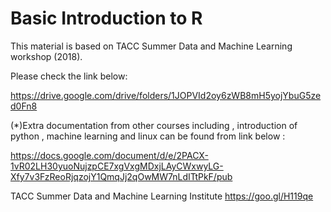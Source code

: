 
# Basic Introduction  to R 




This  material is based on TACC Summer Data and Machine Learning workshop (2018).

Please check the link below:

https://drive.google.com/drive/folders/1JOPVId2oy6zWB8mH5yojYbuG5zed0Fn8


(*)Extra documentation from other courses including , introduction of python , machine learning and linux can be found from link below : 


https://docs.google.com/document/d/e/2PACX-1vR02LH30yuoNujzpCE7xgVxgMDxjLAyCWxwyLG-Xfy7v3FzReoRjqzojY1QmqJj2qOwMW7nLdITtPkF/pub

TACC Summer Data and Machine Learning Institute
https://goo.gl/H119qe
